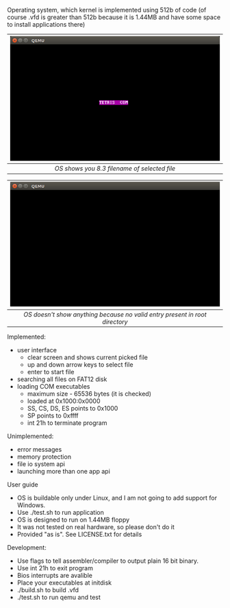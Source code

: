 Operating system, which kernel is implemented using 512b of code (of course .vfd is greater than 512b because it is 1.44MB and have some space to install applications there)

|![OS shows you 8.3 filename of selected file](screenshot.png)|
|:--:| 
|*OS shows you 8.3 filename of selected file*|

|![OS doesn't show anything because no valid entry present in root directory](screenshot-nofiles.png)|
|:--:| 
|*OS doesn't show anything because no valid entry present in root directory*|

Implemented:
* user interface
  * clear screen and shows current picked file
  * up and down arrow keys to select file
  * enter to start file
* searching all files on FAT12 disk
* loading COM executables
  * maximum size - 65536 bytes (it is checked)
  * loaded at 0x1000:0x0000
  * SS, CS, DS, ES points to 0x1000
  * SP points to 0xffff
  * int 21h to terminate program

Unimplemented:
* error messages
* memory protection
* file io system api
* launching more than one app api

User guide
* OS is buildable only under Linux, and I am not going to add support for Windows.
* Use ./test.sh to run application
* OS is designed to run on 1.44MB floppy
* It was not tested on real hardware, so please don't do it
* Provided "as is". See LICENSE.txt for details

Development:
* Use flags to tell assembler/compiler to output plain 16 bit binary.
* Use int 21h to exit program
* Bios interrupts are avalible
* Place your executables at initdisk
* ./build.sh to build .vfd
* ./test.sh to run qemu and test
